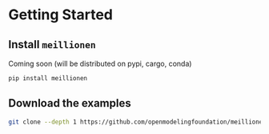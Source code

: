 Getting Started
===============

Install `meillionen`
--------------------

Coming soon (will be distributed on pypi, cargo, conda)

```bash
pip install meillionen
```

Download the examples
---------------------

```bash
git clone --depth 1 https://github.com/openmodelingfoundation/meillionen.git
```